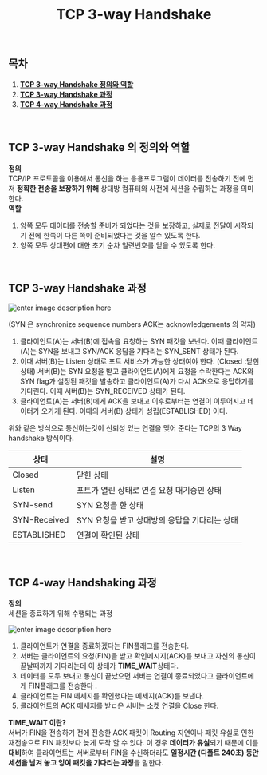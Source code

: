 <div align="center">
  <br />
  <h1> TCP 3-way Handshake</h1>
  <br />
</div>

## 목차

1. [**TCP 3-way Handshake 정의와 역할**](#1)
2. [**TCP 3-way Handshake 과정**](#2)
3. [**TCP 4-way Handshake 과정**](#3)

<br />

<div id="1"></div>

## TCP 3-way Handshake 의 정의와 역할

**정의**<br />
TCP/IP 프로토콜을 이용해서 통신을 하는 응용프로그램이 데이터를 전송하기 전에 먼저 **정확한 전송을 보장하기 위해** 상대방 컴퓨터와 사전에 세션을 수립하는 과정을 의미한다. 
<br/>
**역할**
1. 양쪽 모두 데이터를 전송할 준비가 되었다는 것을 보장하고, 실제로 전달이 시작되기 전에 한쪽이 다른 쪽이 준비되었다는 것을 알수 있도록 한다. 
2. 양쪽 모두 상대편에 대한 초기 순차 일련번호를 얻을 수 있도록 한다.
<br />

<div id="2"></div>

## TCP 3-way Handshake 과정


![enter image description here](https://t1.daumcdn.net/cfile/tistory/99FB2A3D5B32ED7B0B)

(SYN 은 synchronize sequence numbers ACK는 acknowledgements 의 약자)

1. 클라이언트(A)는 서버(B)에 접속을 요청하는 SYN 패킷을 보낸다. 이때 클라이언트(A)는 SYN을 보내고 SYN/ACK 응답을 기다리는 SYN_SENT 상태가 된다.
2. 이때 서버(B)는 Listen 상태로 포트 서비스가 가능한 상태여야 한다. (Closed :닫힌상태) 서버(B)는 SYN 요청을 받고 클라이언트(A)에게 요청을 수락한다는 ACK와 SYN flag가 설정된 패킷을 발송하고 클라이언트(A)가 다시 ACK으로 응답하기를 기다린다. 이때 서버(B)는 SYN_RECEIVED 상태가 된다.
3. 클라이언트(A)는 서버(B)에게 ACK을 보내고 이후로부터는 연결이 이루어지고 데이터가 오가게 된다. 이때의 서버(B) 상태가 성립(ESTABLISHED) 이다.

위와 같은 방식으로 통신하는것이 신뢰성 있는 연결을 맺어 준다는 TCP의 3 Way handshake 방식이다.

 
| 상태 | 설명 |
|--|--|
| Closed  | 닫힌 상태  |
| Listen  | 포트가 열린 상태로 연결 요청 대기중인 상태  |
| SYN-send| SYN 요청을 한 상태  |
| SYN-Received  | SYN 요청을 받고 상대방의 응답을 기다리는 상태  |
| ESTABLISHED | 연결이 확인된 상태  |


<br />

<div id="3"></div>

## TCP 4-way Handshaking 과정
**정의** <br />
세션을 종료하기 위해 수행되는 과정 

![enter image description here](https://t1.daumcdn.net/cfile/tistory/2152353F52F1C02835)

1. 클라이언트가 연결을 종료하겠다는 FIN플래그를 전송한다.
2. 서버는 클라이언트의 요청(FIN)을 받고 확인메시지(ACK)를 보내고 자신의 통신이 끝날때까지 기다리는데 이 상태가 **TIME_WAIT**상태다.  
3. 데이터를 모두 보내고 통신이 끝났으면 서버는 연결이 종료되었다고 클라이언트에게 FIN플래그를 전송한다 .
4. 클라이언트는 FIN 메세지를 확인했다는 메세지(ACK)를 보낸다.
5. 클라이언트의 ACK 메세지를 받ㄷ은 서버는 소켓 연결을 Close 한다. 

**TIME_WAIT 이란?**
<br />
서버가 FIN을 전송하기 전에 전송한 ACK 패킷이 Routing 지연이나 패킷 유실로 인한 재전송으로 FIN 패킷보다 늦게 도착 할 수 있다. 이 경우 **데이터가 유실**되기 때문에 이를 **대비**하여 클라이언트는 서버로부터 FIN을 수신하더라도 **일정시간 (디폴트 240초) 동안 세션을 남겨 놓고 잉여 패킷을 기다리는 과정**을 말한다.  
  
  
